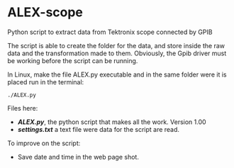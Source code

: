 # ALEX-scope
Python script to extract data from Tektronix scope connected by GPIB

The script is able to create the folder for the data, and store inside the raw data and the transformation made to them. 
Obviously, the Gpib driver must be working before the script can be running.

In Linux, make the file ALEX.py executable and in the same folder were it is placed run in the terminal:

`./ALEX.py`

Files here:
* _**ALEX.py**_,  the python script that makes all the work. Version 1.00
* _**settings.txt**_ a text file were data for the script are read.

To improve on the script:
* Save date and time in the web page shot.
